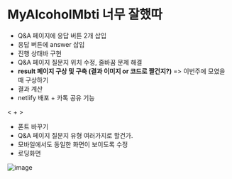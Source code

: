 # MyAlcoholMbti 너무 잘했따

* Q&A 페이지에 응답 버튼 2개 삽입
* 응답 버튼에 answer 삽입
* 진행 상태바 구현
* Q&A 페이지 질문지 위치 수정, 줄바꿈 문제 해결
* **result 페이지 구상 및 구축 (결과 이미지 or 코드로 짤건지?)** => 이번주에 모였을 때 구상하기
* 결과 계산
* netlify 배포 + 카톡 공유 기능

< + >
* 폰트 바꾸기
* Q&A 페이지 질문지 유형 여러가지로 할건가.
* 모바일에서도 동일한 화면이 보이도록 수정
* 로딩화면



![image](https://user-images.githubusercontent.com/72649564/167237702-0bf1a2a2-27e4-43cc-b504-75493c4000af.png)
